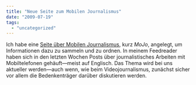 ```yaml
---
title: "Neue Seite zum Mobilen Journalismus"
date: "2009-07-19"
tags: 
  - "uncategorized"
---
```


Ich habe eine [Seite über Mobilen Journalismus](http://heinz.typepad.com/lostandfound/mojo.html "Lost and Found: MoJo"), kurz _MoJo_, angelegt, um Informationen dazu zu sammeln und zu ordnen. In meinem Feedreader haben sich in den letzten Wochen Posts über journalistisches Arbeiten mit Mobiltelefonen gehäuft—meist auf Englisch. Das Thema wird bei uns aktueller werden—auch wenn, wie beim Videojournalismus, zunächst sicher vor allem die Bedenkenträger darüber diskutieren werden.

